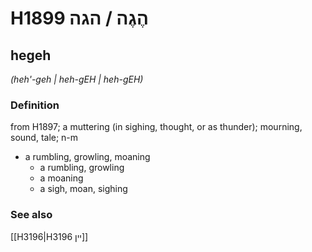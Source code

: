 # H1899 הֶגֶה / הגה

## hegeh

_(heh'-geh | heh-ɡEH | heh-ɡEH)_

### Definition

from H1897; a muttering (in sighing, thought, or as thunder); mourning, sound, tale; n-m

- a rumbling, growling, moaning
  - a rumbling, growling
  - a moaning
  - a sigh, moan, sighing

### See also

[[H3196|H3196 יין]]

